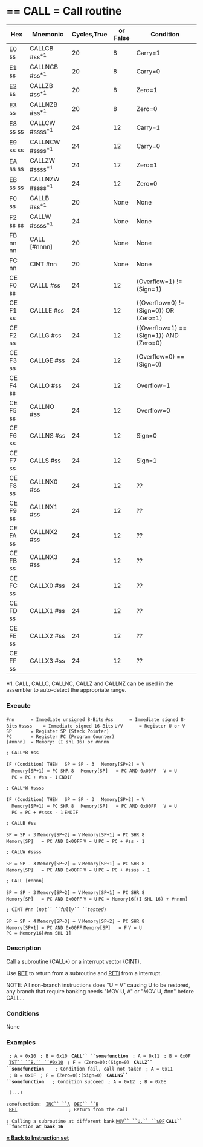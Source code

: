 \== CALL = Call routine
==

| Hex      | Mnemonic                     | Cycles,True | or False | Condition                               |
| -------- | ---------------------------- | ----------- | -------- | --------------------------------------- |
| E0 ss    | CALLCB \#ss<sup>\*1</sup>    | 20          | 8        | Carry=1                                 |
| E1 ss    | CALLNCB \#ss<sup>\*1</sup>   | 20          | 8        | Carry=0                                 |
| E2 ss    | CALLZB \#ss<sup>\*1</sup>    | 20          | 8        | Zero=1                                  |
| E3 ss    | CALLNZB \#ss<sup>\*1</sup>   | 20          | 8        | Zero=0                                  |
| E8 ss ss | CALLCW \#ssss<sup>\*1</sup>  | 24          | 12       | Carry=1                                 |
| E9 ss ss | CALLNCW \#ssss<sup>\*1</sup> | 24          | 12       | Carry=0                                 |
| EA ss ss | CALLZW \#ssss<sup>\*1</sup>  | 24          | 12       | Zero=1                                  |
| EB ss ss | CALLNZW \#ssss<sup>\*1</sup> | 24          | 12       | Zero=0                                  |
| F0 ss    | CALLB \#ss<sup>\*1</sup>     | 20          | None     | None                                    |
| F2 ss ss | CALLW \#ssss<sup>\*1</sup>   | 24          | None     | None                                    |
| FB nn nn | CALL \[\#nnnn\]              | 20          | None     | None                                    |
| FC nn    | CINT \#nn                    | 20          | None     | None                                    |
| CE F0 ss | CALLL \#ss                   | 24          | 12       | (Overflow=1) \!= (Sign=1)               |
| CE F1 ss | CALLLE \#ss                  | 24          | 12       | ((Overflow=0) \!= (Sign=0)) OR (Zero=1) |
| CE F2 ss | CALLG \#ss                   | 24          | 12       | ((Overflow=1) == (Sign=1)) AND (Zero=0) |
| CE F3 ss | CALLGE \#ss                  | 24          | 12       | (Overflow=0) == (Sign=0)                |
| CE F4 ss | CALLO \#ss                   | 24          | 12       | Overflow=1                              |
| CE F5 ss | CALLNO \#ss                  | 24          | 12       | Overflow=0                              |
| CE F6 ss | CALLNS \#ss                  | 24          | 12       | Sign=0                                  |
| CE F7 ss | CALLS \#ss                   | 24          | 12       | Sign=1                                  |
| CE F8 ss | CALLNX0 \#ss                 | 24          | 12       | ??                                      |
| CE F9 ss | CALLNX1 \#ss                 | 24          | 12       | ??                                      |
| CE FA ss | CALLNX2 \#ss                 | 24          | 12       | ??                                      |
| CE FB ss | CALLNX3 \#ss                 | 24          | 12       | ??                                      |
| CE FC ss | CALLX0 \#ss                  | 24          | 12       | ??                                      |
| CE FD ss | CALLX1 \#ss                  | 24          | 12       | ??                                      |
| CE FE ss | CALLX2 \#ss                  | 24          | 12       | ??                                      |
| CE FF ss | CALLX3 \#ss                  | 24          | 12       | ??                                      |

**\*1**: CALL, CALLC, CALLNC, CALLZ and CALLNZ can be used in the
assembler to auto-detect the appropriate range.

### Execute

`#nn      = Immediate unsigned 8-Bits`
`#ss      = Immediate signed 8-Bits`
`#ssss    = Immediate signed 16-Bits`
`U/V      = Register U or V`
`SP       = Register SP (Stack Pointer)`
`PC       = Register PC (Program Counter)`
`[#nnnn]  = Memory: (I shl 16) or #nnnn`

`; CALL*B #ss`

`IF (Condition) THEN`
`  SP = SP - 3`
`  Memory[SP+2] = V`
`  Memory[SP+1] = PC SHR 8`
`  Memory[SP]   = PC AND 0x00FF`
`  V = U`
`  PC = PC + #ss - 1`
`ENDIF`

`; CALL*W #ssss`

`IF (Condition) THEN`
`  SP = SP - 3`
`  Memory[SP+2] = V`
`  Memory[SP+1] = PC SHR 8`
`  Memory[SP]   = PC AND 0x00FF`
`  V = U`
`  PC = PC + #ssss - 1`
`ENDIF`

`; CALLB #ss`

`SP = SP - 3`
`Memory[SP+2] = V`
`Memory[SP+1] = PC SHR 8`
`Memory[SP]   = PC AND 0x00FF`
`V = U`
`PC = PC + #ss - 1`

`; CALLW #ssss`

`SP = SP - 3`
`Memory[SP+2] = V`
`Memory[SP+1] = PC SHR 8`
`Memory[SP]   = PC AND 0x00FF`
`V = U`
`PC = PC + #ssss - 1`

`; CALL [#nnnn]`

`SP = SP - 3`
`Memory[SP+2] = V`
`Memory[SP+1] = PC SHR 8`
`Memory[SP]   = PC AND 0x00FF`
`V = U`
`PC = Memory16[(I SHL 16) + #nnnn]`

`; CINT #nn (`*`not`` ``fully`` ``tested`*`)`

`SP = SP - 4`
`Memory[SP+3] = V`
`Memory[SP+2] = PC SHR 8`
`Memory[SP+1] = PC AND 0x00FF`
`Memory[SP]   = F`
`V = U`
`PC = Memory16[#nn SHL 1]`

### Description

Call a subroutine (CALL\*) or a interrupt vector (CINT).

Use [RET](PM_Opc_RET.md "wikilink") to return from a subroutine and
[RETI](PM_Opc_RET.md "wikilink") from a interrupt.

NOTE: All non-branch instructions does "U = V" causing U to be restored,
any branch that require banking needs "MOV U, A" or "MOV U, \#nn" before
CALL...

### Conditions

None

### Examples

` ; A = 0x10`
` ; B = 0x10`
` `**`CALL`` ``somefunction`**
` ; A = 0x11`
` ; B = 0x0F`
` `[`TST`` ``B,`` ``#0x10`](PM_Opc_TST.md "wikilink")
` ; F = (Zero=0):(Sign=0)`
` `**`CALLZ`` ``somefunction`**`    ; Condition fail, call not taken`
` ; A = 0x11`
` ; B = 0x0F`
` ; F = (Zero=0):(Sign=0)`
` `**`CALLNS`` ``somefunction`**`   ; Condition succeed`
` ; A = 0x12`
` ; B = 0x0E`

` (...)`

`somefunction:`
` `[`INC`` ``A`](PM_Opc_INC.md "wikilink")
` `[`DEC``
``B`](PM_Opc_DEC.md "wikilink")
` `[`RET`](PM_Opc_RET.md "wikilink")`                   ; Return from the call`

`; Calling a subroutine at different bank`
[`MOV`` ``U,`` ``$0F`](PM_Opc_MOV8.md "wikilink")
**`CALL`` ``function_at_bank_16`**

[**« Back to Instruction set**](S1C88_InstructionSet.md "wikilink")

